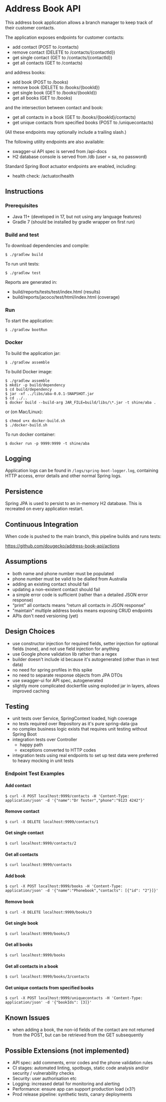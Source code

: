 # Address Book API

This address book application allows a branch manager to keep track of their customer contacts.

The application exposes endpoints for customer contacts:
- add contact (POST to /contacts)
- remove contact (DELETE to /contacts/{contactId})
- get single contact (GET to /contacts/{contactId})
- get all contacts (GET to /contacts)

and address books:

- add book (POST to /books)
- remove book (DELETE to /books/{bookId})
- get single book (GET to /books/{bookId})
- get all books (GET to /books)

and the intersection between contact and book:

- get all contacts in a book (GET to /books/{bookId}/contacts)
- get unique contacts from specified books (POST to /uniquecontacts)

(All these endpoints may optionally include a trailing slash.)

The following utility endpoints are also available: 
- swagger-ui API spec is served from /api-docs
- H2 database console is served from /db (user = sa, no password)

Standard Spring Boot actuator endpoints are enabled, including:
- health check: /actuator/health

## Instructions

### Prerequisites

- Java 11+ (developed in 17, but not using any language features)
- Gradle 7 (should be installed by gradle wrapper on first run)

### Build and test

To download dependencies and compile:

    $ ./gradlew build  

To run unit tests:

    $ ./gradlew test

Reports are generated in:

- build/reports/tests/test/index.html (results)
- build/reports/jacoco/test/html/index.html (coverage)

### Run

To start the application:

    $ ./gradlew bootRun

### Docker

To build the application jar:

    $ ./gradlew assemble

To build Docker image:

    $ ./gradlew assemble
    $ mkdir -p build/dependency
    $ cd build/dependency
    $ jar -xf ../libs/aba-0.0.1-SNAPSHOT.jar
    $ cd ../..
    $ docker build --build-arg JAR_FILE=build/libs/\*.jar -t shine/aba .

or (on Mac/Linux):

    $ chmod u+x docker-build.sh
    $ ./docker-build.sh

To run docker container:

    $ docker run -p 9999:9999 -t shine/aba

## Logging

Application logs can be found in `/logs/spring-boot-logger.log`, containing
HTTP access, error details and other normal Spring logs.

## Persistence

Spring JPA is used to persist to an in-memory H2 database.  This is recreated on every application restart.

## Continuous Integration

When code is pushed to the main branch, this pipeline builds and runs tests:

https://github.com/dougecko/address-book-api/actions

## Assumptions

- both name and phone number must be populated
- phone number must be valid to be dialled from Australia
- adding an existing contact should fail
- updating a non-existent contact should fail
- a simple error code is sufficient (rather than a detailed JSON error response)
- “print" all contacts means “return all contacts in JSON response"
- "maintain" multiple address books means exposing CRUD endpoints
- APIs don't need versioning (yet)

## Design Choices

- use constructor injection for required fields, setter injection for optional fields (none), and not use field injection for anything
- use Google phone validation lib rather than a regex
- builder doesn't include id because it's autogenerated (other than in test data)
- no need for spring profiles in this spike
- no need to separate response objects from JPA DTOs
- use swagger-ui for API spec, autogenerated
- slightly more complicated dockerfile using exploded jar in layers, allows improved caching

## Testing
- unit tests over Service, SpringContext loaded, high coverage
- no tests required over Repository as it's pure spring-data-jpa
- no complex business logic exists that requires unit testing without Spring Boot
- integration tests over Controller
  - happy path
  - exceptions converted to HTTP codes
- integration tests using real endpoints to set up test data were preferred to heavy mocking in unit tests

### Endpoint Test Examples

#### Add contact

    $ curl -X POST localhost:9999/contacts -H 'Content-Type: application/json' -d '{"name":"Dr Tester","phone":"9123 4242"}'

#### Remove contact

    $ curl -X DELETE localhost:9999/contacts/1

#### Get single contact

    $ curl localhost:9999/contacts/2

#### Get all contacts

    $ curl localhost:9999/contacts

#### Add book

    $ curl -X POST localhost:9999/books -H 'Content-Type: application/json' -d '{"name":"Phonebook","contacts": [{"id": "2"}]}'

#### Remove book

    $ curl -X DELETE localhost:9999/books/3

#### Get single book

    $ curl localhost:9999/books/3

#### Get all books

    $ curl localhost:9999/books

#### Get all contacts in a book

    $ curl localhost:9999/books/3/contacts

#### Get unique contacts from specified books

    $ curl -X POST localhost:9999/uniquecontacts -H 'Content-Type: application/json' -d '{"bookIds": [3]}'

## Known Issues

- when adding a book, the non-id fields of the contact are not returned from the POST, but can be retrieved from the GET subsequently 

## Possible Extensions (not implemented)
- API spec: add comments, error codes and the phone validation rules
- CI stages: automated linting, spotbugs, static code analysis and/or security / vulnerability checks
- Security: user authorisation etc
- Logging: increased detail for monitoring and alerting
- Performance: ensure app can support production load (x3?)
- Prod release pipeline: synthetic tests, canary deployments
